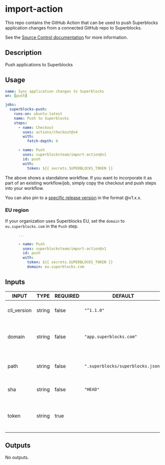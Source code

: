 # import-action

This repo contains the GitHub Action that can be used to push Superblocks application changes from a connected GitHub repo to Superblocks.

See the [Source Control documentation](https://docs.superblocks.com/development-lifecycle/source-control/) for more information.

## Description

<!-- AUTO-DOC-DESCRIPTION:START - Do not remove or modify this section -->

Push applications to Superblocks

<!-- AUTO-DOC-DESCRIPTION:END -->

## Usage

```yaml
name: Sync application changes to Superblocks
on: [push]

jobs:
  superblocks-push:
    runs-on: ubuntu-latest
    name: Push to Superblocks
    steps:
      - name: Checkout
        uses: actions/checkout@v4
        with:
          fetch-depth: 0

      - name: Push
        uses: superblocksteam/import-action@v1
        id: push
        with:
          token: ${{ secrets.SUPERBLOCKS_TOKEN }}
```

The above shows a standalone workflow. If you want to incorporate it as part of an existing workflow/job, simply copy the checkout and push steps into your workflow.

You can also pin to a [specific release version](https://github.com/superblocksteam/import-action/releases) in the format @v1.x.x.

### EU region

If your organization uses Superblocks EU, set the `domain` to `eu.superblocks.com` in the `Push` step.

```yaml
      ...

      - name: Push
        uses: superblocksteam/import-action@v1
        id: push
        with:
          token: ${{ secrets.SUPERBLOCKS_TOKEN }}
          domain: eu.superblocks.com
```

## Inputs

<!-- AUTO-DOC-INPUT:START - Do not remove or modify this section -->

|    INPUT    |  TYPE  | REQUIRED |              DEFAULT              |                        DESCRIPTION                        |
|-------------|--------|----------|-----------------------------------|-----------------------------------------------------------|
| cli_version | string |  false   |            `"^1.1.0"`             |                The Superblocks CLI version                |
|   domain    | string |  false   |      `"app.superblocks.com"`      | The Superblocks domain where applications <br>are hosted  |
|    path     | string |  false   | `".superblocks/superblocks.json"` |   The relative path to the <br>Superblocks config file    |
|     sha     | string |  false   |             `"HEAD"`              |                Commit to push changes for                 |
|    token    | string |   true   |                                   |         The Superblocks access token to <br>use           |

<!-- AUTO-DOC-INPUT:END -->

## Outputs

<!-- AUTO-DOC-OUTPUT:START - Do not remove or modify this section -->
No outputs.
<!-- AUTO-DOC-OUTPUT:END -->
